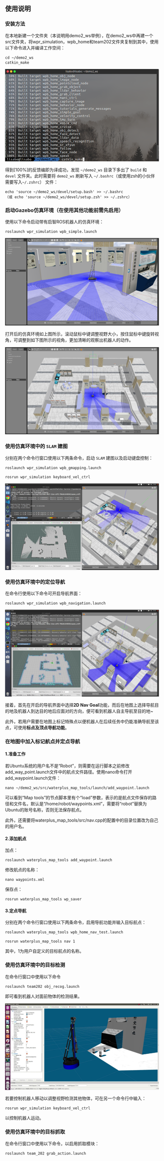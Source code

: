 ## 使用说明

### 安装方法

在本地新建一个文件夹（本说明用demo2_ws举例），在demo2_ws中再建一个src文件夹，将wpr_simulation，wpb_home和team202文件夹复制到其中，使用以下命令进入并编译工作空间：

```
cd ~/demo2_ws
catkin_make
```

<img src="./media/catkin.png" style="zoom:67%;" />

得到[100%]的反馈编即为译成功，发现 `~/demo2_ws` 目录下多出了 `build` 和 `devel` 文件夹。此时需要将 `demo2_ws` 刷新写入 `~/.bashrc`（或使用zsh的小伙伴需要写入`~/.zshrc`） 文件：

```
echo 'source ~/demo2_ws/devel/setup.bash' >> ~/.bashrc
（或 echo 'source ~/demo2_ws/devel/setup.zsh' >> ~/.zshrc）
```

### 启动Gazebo仿真环境（在使用其他功能前需先启用）

使用以下命令启动带有启智ROS机器人的仿真环境：

```
roslaunch wpr_simulation wpb_simple.launch
```

![](./media/home.png)

打开后的仿真环境如上图所示，滚动鼠标中键调整视野大小，按住鼠标中键旋转视角，可调整到如下图所示的视角，更加清晰的观察出机器人的动作。

![](./media/home2.png)

### 使用仿真环境中的 `SLAM` 建图

分别在两个命令行窗口使用以下两条命令，启动 `SLAM` 建图以及启动键盘控制：

```
roslaunch wpr_simulation wpb_gmapping.launch
```

```
rosrun wpr_simulation keyboard_vel_ctrl
```

![](./media/slam_Moment.jpg)

### 使用仿真环境中的定位导航

在命令行使用以下命令可开启导航界面：

```
roslaunch wpr_simulation wpb_navigation.launch
```

![](./media/navigation_Moment.jpg)

接着，首先在开启的导航界面中选择**2D Nav Goal**功能，而后在地图上选择导航目的地及机器人到达目的地后应面对的方向，便可看到机器人自主导航至目的地~

此外，若用户需要在地图上标记特殊点以便机器人在后续任务中仍能准确导航至该点，可使用**标点及顶点导航功能**。

### 在地图中加入标记航点并定点导航

#### 1.准备工作

若Ubuntu系统的用户名不是“Robot”，则需要在运行脚本之前修改add_way_point.launch文件中的航点文件路径。使用nano命令打开add_waypoint.launch文件：

```linux
nano ~/demo2_ws/src/waterplus_map_tools/launch/add_waypoint.launch
```

可以看到“Map tools”的节点脚本里有个“load”参数，表示的是航点文件保存的路径和文件名，默认是“/home/robot/waypoints.xml”，需要将“robot”替换为Ubuntu的账号名称，否则无法保存航点。

此外，还需要将waterplus_map_tools/src/nav.cpp的配置中的目录位置改为自己的用户名。

#### 2.添加航点

加点：

```
roslaunch waterplus_map_tools add_waypoint.launch
```

修改航点的名称：

```
nano waypoints.xml
```

保存点：

```
rosrun waterplus_map_tools wp_saver
```

#### 3.定点导航

分别在两个命令行窗口使用以下两条命令，启用导航功能并输入目标航点：

```
roslaunch waterplus_map_tools wpb_home_nav_test.launch
```

```
rosrun waterplus_map_tools nav 1
```

其中，1为用户自定义的目标航点的名称。

### 使用仿真环境中的目标检测

在命令行窗口中使用以下命令

```
roslaunch team202 obj_recog.launch
```

即可看到机器人对面前物体的检测结果。

![recog](./media/recog.jpg)

若要控制机器人移动以调整视野检测其他物体，可在另一个命令行中输入：

```
rosrun wpr_simulation keyboard_vel_ctrl
```

以控制机器人运动。

### 使用仿真环境中的目标抓取

在命令行窗口中使用以下命令，以启用抓取模块：

```
roslaunch team_202 grab_action.launch
```

